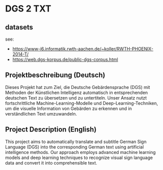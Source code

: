 DGS 2 TXT
=========

## datasets

see:

- https://www-i6.informatik.rwth-aachen.de/~koller/RWTH-PHOENIX-2014-T/
- https://web.dgs-korpus.de/public-dgs-corpus.html


## Projektbeschreibung (Deutsch)

Dieses Projekt hat zum Ziel, die Deutsche Gebärdensprache (DGS) mit Methoden der Künstlichen Intelligenz
automatisch in entsprechenden deutschen Text zu übersetzen und zu untertiteln. Unser Ansatz nutzt fortschrittliche
Machine-Learning-Modelle und Deep-Learning-Techniken, um die visuelle Information von Gebärden zu erkennen und in
verständlichen Text umzuwandeln.


## Project Description (English)

This project aims to automatically translate and subtitle German Sign Language (DGS) into the corresponding German
text using artificial intelligence methods. Our approach employs advanced machine learning models and deep learning
techniques to recognize visual sign language data and convert it into comprehensible text.
